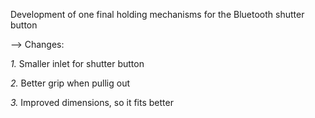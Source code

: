 Development of one final holding mechanisms for the Bluetooth shutter button

--> Changes: 

*1.* Smaller inlet for shutter button

*2.* Better grip when pullig out

*3.* Improved dimensions, so it fits better